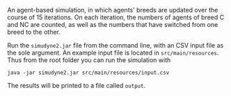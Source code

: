 An agent-based simulation, in which agents' breeds are updated over the course of 15 iterations.
On each iteration, the numbers of agents of breed C and NC are counted, as well as the numbers that have switched from one breed to the other.

Run the `simudyne2.jar` file from the command line, with an CSV input file as the sole argument.
An example input file is located in `src/main/resources`.
Thus from the root folder you can run the simulation with

`java -jar simudyne2.jar src/main/resources/input.csv`

The results will be printed to a file called `output`.
